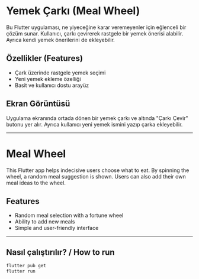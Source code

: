 # Yemek Çarkı (Meal Wheel)

Bu Flutter uygulaması, ne yiyeceğine karar veremeyenler için eğlenceli bir çözüm sunar. Kullanıcı, çarkı çevirerek rastgele bir yemek önerisi alabilir. Ayrıca kendi yemek önerilerini de ekleyebilir.

## Özellikler (Features)
- Çark üzerinde rastgele yemek seçimi
- Yeni yemek ekleme özelliği
- Basit ve kullanıcı dostu arayüz

## Ekran Görüntüsü
Uygulama ekranında ortada dönen bir yemek çarkı ve altında "Çarkı Çevir" butonu yer alır. Ayrıca kullanıcı yeni yemek ismini yazıp çarka ekleyebilir.

---

# Meal Wheel

This Flutter app helps indecisive users choose what to eat. By spinning the wheel, a random meal suggestion is shown. Users can also add their own meal ideas to the wheel.

## Features
- Random meal selection with a fortune wheel
- Ability to add new meals
- Simple and user-friendly interface

---

## Nasıl çalıştırılır? / How to run
```bash
flutter pub get
flutter run

